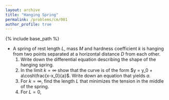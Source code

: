 ```yaml
---
layout: archive
title: "Hanging Spring"
permalink: /problems/cm/001
author_profile: true
---
```


{% include base_path %}

* A spring of rest length $L$, mass $M$ and hardness coefficient $k$ is hanging from two points separated at a horizontal distance $D$ from each other. 
    1. Write down the differential equation describing the shape of the hanging spring.
    1. In the limit $k=\infty$ show that the curve is of the form $y = y_0 + a\cosh\frac{x-x_0}{a}$. Write down an equation that yields $a$.
    1. For $k=\infty$, find the length $L$ that minimizes the tension in the middle of the spring.
    1. For $L=0$, 
